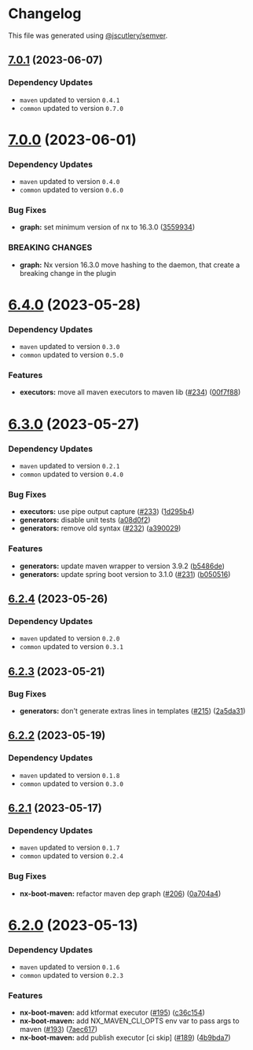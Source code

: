 # Changelog

This file was generated using [@jscutlery/semver](https://github.com/jscutlery/semver).

## [7.0.1](https://github.com/khalilou88/jnxplus/compare/nx-boot-maven-7.0.0...nx-boot-maven-7.0.1) (2023-06-07)

### Dependency Updates

* `maven` updated to version `0.4.1`
* `common` updated to version `0.7.0`


# [7.0.0](https://github.com/khalilou88/jnxplus/compare/nx-boot-maven-6.4.0...nx-boot-maven-7.0.0) (2023-06-01)

### Dependency Updates

* `maven` updated to version `0.4.0`
* `common` updated to version `0.6.0`

### Bug Fixes

* **graph:** set minimum version of nx to 16.3.0 ([3559934](https://github.com/khalilou88/jnxplus/commit/355993462155a27ab620678b1fd358d2f4eed6de))


### BREAKING CHANGES

* **graph:** Nx version 16.3.0 move hashing to the daemon, that create a breaking change in the plugin



# [6.4.0](https://github.com/khalilou88/jnxplus/compare/nx-boot-maven-6.3.0...nx-boot-maven-6.4.0) (2023-05-28)

### Dependency Updates

* `maven` updated to version `0.3.0`
* `common` updated to version `0.5.0`

### Features

* **executors:** move all maven executors to maven lib ([#234](https://github.com/khalilou88/jnxplus/issues/234)) ([00f7f88](https://github.com/khalilou88/jnxplus/commit/00f7f88008637fd98d48402343ccb95878bc1182))



# [6.3.0](https://github.com/khalilou88/jnxplus/compare/nx-boot-maven-6.2.4...nx-boot-maven-6.3.0) (2023-05-27)

### Dependency Updates

* `maven` updated to version `0.2.1`
* `common` updated to version `0.4.0`

### Bug Fixes

* **executors:** use pipe output capture ([#233](https://github.com/khalilou88/jnxplus/issues/233)) ([1d295b4](https://github.com/khalilou88/jnxplus/commit/1d295b4548a2b2cbdeb4c7fbb5ceb4fb73a830d8))
* **generators:** disable unit tests ([a08d0f2](https://github.com/khalilou88/jnxplus/commit/a08d0f2cd396f6f7dddbb41e0bcd532a8a800778))
* **generators:** remove old syntax ([#232](https://github.com/khalilou88/jnxplus/issues/232)) ([a390029](https://github.com/khalilou88/jnxplus/commit/a39002963b2c66a1295fa42925b76994a24748c3))


### Features

* **generators:** update maven wrapper to version 3.9.2 ([b5486de](https://github.com/khalilou88/jnxplus/commit/b5486ded2f418a606d2f4ca957cbd97ed4956596))
* **generators:** update spring boot version to 3.1.0 ([#231](https://github.com/khalilou88/jnxplus/issues/231)) ([b050516](https://github.com/khalilou88/jnxplus/commit/b0505163fde06fbcf355a97a75e675c0c5fe8bc3))



## [6.2.4](https://github.com/khalilou88/jnxplus/compare/nx-boot-maven-6.2.3...nx-boot-maven-6.2.4) (2023-05-26)

### Dependency Updates

* `maven` updated to version `0.2.0`
* `common` updated to version `0.3.1`


## [6.2.3](https://github.com/khalilou88/jnxplus/compare/nx-boot-maven-6.2.2...nx-boot-maven-6.2.3) (2023-05-21)


### Bug Fixes

* **generators:** don't generate extras lines in templates ([#215](https://github.com/khalilou88/jnxplus/issues/215)) ([2a5da31](https://github.com/khalilou88/jnxplus/commit/2a5da31470aedb7658e9283555c89f1d28782e06))



## [6.2.2](https://github.com/khalilou88/jnxplus/compare/nx-boot-maven-6.2.1...nx-boot-maven-6.2.2) (2023-05-19)

### Dependency Updates

* `maven` updated to version `0.1.8`
* `common` updated to version `0.3.0`


## [6.2.1](https://github.com/khalilou88/jnxplus/compare/nx-boot-maven-6.2.0...nx-boot-maven-6.2.1) (2023-05-17)

### Dependency Updates

* `maven` updated to version `0.1.7`
* `common` updated to version `0.2.4`

### Bug Fixes

* **nx-boot-maven:** refactor maven dep graph ([#206](https://github.com/khalilou88/jnxplus/issues/206)) ([0a704a4](https://github.com/khalilou88/jnxplus/commit/0a704a4acbfa1db93a072b37a8c2db0e3ea275ce))



# [6.2.0](https://github.com/khalilou88/jnxplus/compare/nx-boot-maven-6.1.4...nx-boot-maven-6.2.0) (2023-05-13)

### Dependency Updates

- `maven` updated to version `0.1.6`
- `common` updated to version `0.2.3`

### Features

- **nx-boot-maven:** add ktformat executor ([#195](https://github.com/khalilou88/jnxplus/issues/195)) ([c36c154](https://github.com/khalilou88/jnxplus/commit/c36c154e02f4daf2f9d171e11512bd359b789b63))
- **nx-boot-maven:** add NX_MAVEN_CLI_OPTS env var to pass args to maven ([#193](https://github.com/khalilou88/jnxplus/issues/193)) ([7aec617](https://github.com/khalilou88/jnxplus/commit/7aec617eb23c1d8be4a96b7b0bef9a583082e75d))
- **nx-boot-maven:** add publish executor [ci skip] ([#189](https://github.com/khalilou88/jnxplus/issues/189)) ([4b9bda7](https://github.com/khalilou88/jnxplus/commit/4b9bda7e077c01914b785b78b107ae20c0829ab3))
